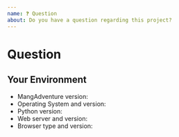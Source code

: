 ```yaml
---
name: ❓ Question
about: Do you have a question regarding this project?
---
```


<!-- Please read the documentation at -->
<!-- https://mangadventure.rtfd.io -->
<!-- before submitting your question. -->

# Question
<!-- Ask your question here. -->

## Your Environment
<!-- Include as many relevant details about your environment as possible. -->
* MangAdventure version:
* Operating System and version:
* Python version:
* Web server and version:
* Browser type and version:

